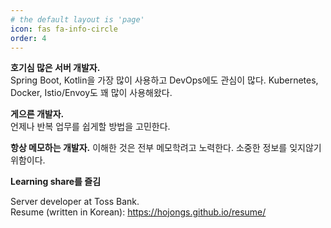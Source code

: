 ```yaml
---
# the default layout is 'page'
icon: fas fa-info-circle
order: 4
---
```


**호기심 많은 서버 개발자.**  
Spring Boot, Kotlin을 가장 많이 사용하고 DevOps에도 관심이 많다. Kubernetes, Docker, Istio/Envoy도 꽤 많이 사용해왔다.


**게으른 개발자.**  
언제나 반복 업무를 쉽게할 방법을 고민한다.

**항상 메모하는 개발자.**
이해한 것은 전부 메모학려고 노력한다. 소중한 정보를 잊지않기 위함이다.

**Learning share를 즐김**


Server developer at Toss Bank.  
Resume (written in Korean): <https://hojongs.github.io/resume/>
